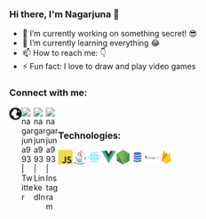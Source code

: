 ### Hi there, I'm Nagarjuna 👋

- 🔭 I’m currently working on something secret! 😎
- 🌱 I’m currently learning everything 😂
- 📫 How to reach me: 👇
- ⚡ Fun fact: I love to draw and play video games

### Connect with me:

[<img align="left" alt="mnagarjuna.com" width="22px" src="https://raw.githubusercontent.com/iconic/open-iconic/master/svg/globe.svg" />][website]
[<img align="left" alt="nagarjuna993 | Twitter" width="22px" src="https://cdn.jsdelivr.net/npm/simple-icons@v3/icons/twitter.svg" />][twitter]
[<img align="left" alt="nagarjuna993 | LinkedIn" width="22px" src="https://cdn.jsdelivr.net/npm/simple-icons@v3/icons/linkedin.svg" />][linkedin]
[<img align="left" alt="nagarjuna993 | Instagram" width="22px" src="https://cdn.jsdelivr.net/npm/simple-icons@v3/icons/dribbble.svg" />][dribbble]

<br />

### Technologies:

[<img align="left" alt="JavaScript" width="26px" src="https://raw.githubusercontent.com/github/explore/80688e429a7d4ef2fca1e82350fe8e3517d3494d/topics/javascript/javascript.png" />][website]
[<img align="left" alt="Java" width="26px" src="https://raw.githubusercontent.com/github/explore/80688e429a7d4ef2fca1e82350fe8e3517d3494d/topics/java/java.png" />][website]
[<img align="left" alt="React" width="26px" src="https://raw.githubusercontent.com/github/explore/80688e429a7d4ef2fca1e82350fe8e3517d3494d/topics/react/react.png" />][website]
[<img align="left" alt="Vue" width="26px" src="https://raw.githubusercontent.com/github/explore/e94815998e4e0713912fed477a1f346ec04c3da2/topics/vue/vue.png" />][website]
[<img align="left" alt="Node.js" width="26px" src="https://raw.githubusercontent.com/github/explore/80688e429a7d4ef2fca1e82350fe8e3517d3494d/topics/nodejs/nodejs.png" />][website]
[<img align="left" alt="SQL" width="26px" src="https://raw.githubusercontent.com/github/explore/80688e429a7d4ef2fca1e82350fe8e3517d3494d/topics/sql/sql.png" />][website]
[<img align="left" alt="MongoDB" width="26px" src="https://raw.githubusercontent.com/github/explore/80688e429a7d4ef2fca1e82350fe8e3517d3494d/topics/mongodb/mongodb.png" />][website]
[<img align="left" alt="Firebase" width="26px" src="https://raw.githubusercontent.com/github/explore/80688e429a7d4ef2fca1e82350fe8e3517d3494d/topics/firebase/firebase.png" />][website]

<br />

[website]: https://www.mnagarjuna.com
[twitter]: https://twitter.com/nagarjuna993
[linkedin]: https://linkedin.com/in/mnagarjuna
[dribbble]: https://dribbble.com/nagarjuna993
